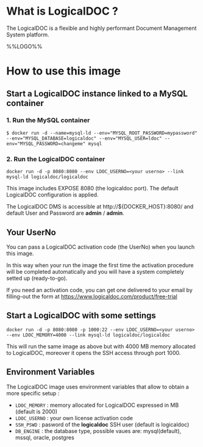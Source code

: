 # What is LogicalDOC ?

The LogicalDOC is a flexible and highly performant Document Management System platform.

%%LOGO%%

# How to use this image

## Start a LogicalDOC instance linked to a MySQL container

### 1. Run the MySQL container

```console
$ docker run -d --name=mysql-ld --env="MYSQL_ROOT_PASSWORD=mypassword" --env="MYSQL_DATABASE=logicaldoc" --env="MYSQL_USER=ldoc" --env="MYSQL_PASSWORD=changeme" mysql
```

### 2. Run the LogicalDOC container

```console
docker run -d -p 8080:8080 --env LDOC_USERNO=<your userno> --link mysql-ld logicaldoc/logicaldoc
```

This image includes EXPOSE 8080 (the logicaldoc port). The default LogicalDOC configuration is applied.

The LogicalDOC DMS is accessible at http://${DOCKER_HOST}:8080/ and default User and Password are **admin** / **admin**.

## Your UserNo

You can pass a LogicalDOC activation code (the UserNo) when you launch this image.

In this way when your run the image the first time the activation procedure will be completed automatically and you will have a system completely setted up (ready-to-go).

If you need an activation code, you can get one delivered to your email by filling-out the form at https://www.logicaldoc.com/product/free-trial

## Start a LogicalDOC with some settings

```console
docker run -d -p 8080:8080 -p 1000:22 --env LDOC_USERNO=<your userno> --env LDOC_MEMORY=4000 --link mysql-ld logicaldoc/logicaldoc
```

This will run the same image as above but with 4000 MB memory allocated to LogicalDOC, moreover it opens the SSH access through port 1000.

## Environment Variables

The LogicalDOC image uses environment variables that allow to obtain a more specific setup :

-	`LDOC_MEMORY` : memory allocated for LogicalDOC expressed in MB (default is 2000)
-	`LDOC_USERNO` : your own license activation code
-	`SSH_PSWD` : pasword of the **logicaldoc** SSH user (default is logicaldoc)
-	`DB_ENGINE` : the database type, possible vaues are: mysql(default), mssql, oracle, postgres
